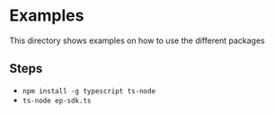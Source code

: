 # Examples
This directory shows examples on how to use the different packages

## Steps
- `npm install -g typescript ts-node`
- `ts-node ep-sdk.ts`